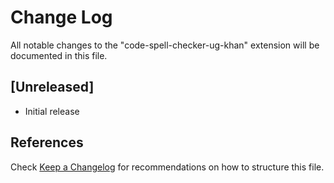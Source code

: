 # Change Log
All notable changes to the "code-spell-checker-ug-khan" extension will be documented in this file.

## [Unreleased]
- Initial release

## References
Check [Keep a Changelog](http://keepachangelog.com/) for recommendations on how to structure this file.

